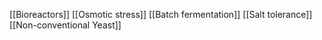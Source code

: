 [[Bioreactors]]
[[Osmotic stress]]
[[Batch fermentation]]
[[Salt tolerance]]
[[Non-conventional Yeast]]
